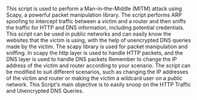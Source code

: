 This script is used to perform a Man-in-the-Middle (MITM) attack using Scapy, a powerful packet manipulation library. The script performs ARP spoofing to intercept traffic between a victim and a router and then sniffs the traffic for HTTP and DNS information, including potential credentials. This script can be used in public networks and can easily know the websites that the victim is using, with the help of unencrypted DNS queries made by the victim.
The scapy library is used for packet manipulation and sniffing. In scapy the http layer is used to handle HTTP packets, and the DNS layer is used to handle DNS packets
Remember to change the IP address of the victim and router according to your scenario. The script can be modified to suit different scenarios, such as changing the IP addresses of the victim and router or making the victim a wildcard user on a public network.
This Script's main objective is to easily snoop on the HTTP Traffic and Unencrypted DNS Queries.
